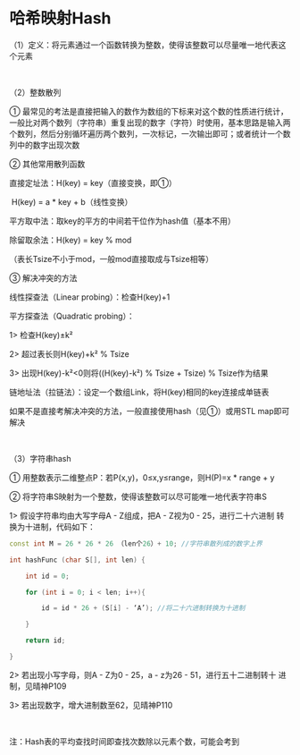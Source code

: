 # 哈希映射Hash

（1）定义：将元素通过一个函数转换为整数，使得该整数可以尽量唯一地代表这个元素

<br>

（2）整数散列

① 最常见的考法是直接把输入的数作为数组的下标来对这个数的性质进行统计， 一般比对两个数列（字符串）重复出现的数字（字符）时使用，基本思路是输入两个数列，然后分别循环遍历两个数列，一次标记，一次输出即可；或者统计一个数列中的数字出现次数

② 其他常用散列函数

直接定址法：H(key) = key（直接变换，即①）

​    H(key) = a * key + b（线性变换）

平方取中法：取key的平方的中间若干位作为hash值（基本不用）

除留取余法：H(key) = key % mod

（表长Tsize不小于mod，一般mod直接取成与Tsize相等）

③ 解决冲突的方法

线性探查法（Linear probing）：检查H(key)+1

平方探查法（Quadratic probing）：

1> 检查H(key)±k²

2> 超过表长则H(key)+k² % Tsize

3> 出现H(key)-k²<0则将((H(key)-k²) % Tsize + Tsize) % Tsize作为结果

链地址法（拉链法）：设定一个数组Link，将H(key)相同的key连接成单链表

如果不是直接考解决冲突的方法，一般直接使用hash（见①）或用STL map即可解决

<br>

（3）字符串hash

① 用整数表示二维整点P：若P(x,y)，0≤x,y≤range，则H(P)=x * range + y

② 将字符串S映射为一个整数，使得该整数可以尽可能唯一地代表字符串S

1> 假设字符串均由大写字母A - Z组成，把A - Z视为0 - 25，进行二十六进制	转换为十进制，代码如下：

```c++
const int M = 26 * 26 * 26 （len个26）+ 10; //字符串散列成的数字上界

int hashFunc (char S[], int len) {

	int id = 0;

	for (int i = 0; i < len; i++){

		id = id * 26 + (S[i] - ‘A’); //将二十六进制转换为十进制

	}

	return id;

}
```

2> 若出现小写字母，则A - Z为0 - 25，a - z为26 - 51，进行五十二进制转十	进制，见晴神P109

3> 若出现数字，增大进制数至62，见晴神P110

<br>

注：Hash表的平均查找时间即查找次数除以元素个数，可能会考到